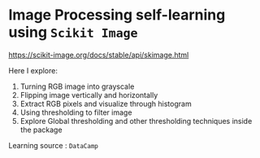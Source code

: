 # Image Processing self-learning using `Scikit Image`
https://scikit-image.org/docs/stable/api/skimage.html

Here I explore:
1. Turning RGB image into grayscale
2. Flipping image vertically and horizontally
3. Extract RGB pixels and visualize through histogram
4. Using thresholding to filter image
5. Explore Global thresholding and other thresholding techniques inside the package


Learning source : `DataCamp`

